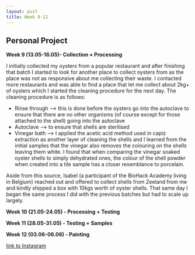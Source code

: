 ```yaml
---
layout: post
title: Week 9-12
---
```


## Personal Project


**Week 9 (13.05-16.05)- Collection + Processing**

I initially collected my oysters from a popular restaurant and after finishing that batch I started to look for another place to collect oysters from as the place was not as responsive about me collecting their waste. I contacted more restaurants and was able to find a place that let me collect about 2kg+ of oysters which I started the cleaning procedure for the next day. The cleaning procedure is as follows:

- Rinse through --> this is done before the oysters go into the autoclave to ensure that there are no other organisms (of course except for those attached to the shell) going into the autoclave
- Autoclave --> to ensure that shells are sterilised
- Vinegar bath --> I applied the acetic acid method used in capiz extraction as another layer of cleaning the shells and I learned from the initial samples that the vinegar also removes the colouring on the shells leaving them white. I found that when comparing the vinegar soaked oyster shells to  simply dehydrated ones, the colour of the shell powder when created into a tile sample has a closer resemblance to porcelain.


 Aside from this source, Isabel (a participant of the BioHack Academy living in Belgium) reached out and offered to collect shells from Zeeland from me and kindly shipped a box with 10kgs worth of oyster shells. That same day I began the same process I did with the previous batches but had to scale up largely.


**Week 10 (21.05-24.05) - Processing + Testing**



**Week 11 (28.05-31.05) - Testing + Samples**



**Week 12 (03.06-06.06) - Painting**




[link to Instagram ](https://www.instagram.com/carolina.minana/)